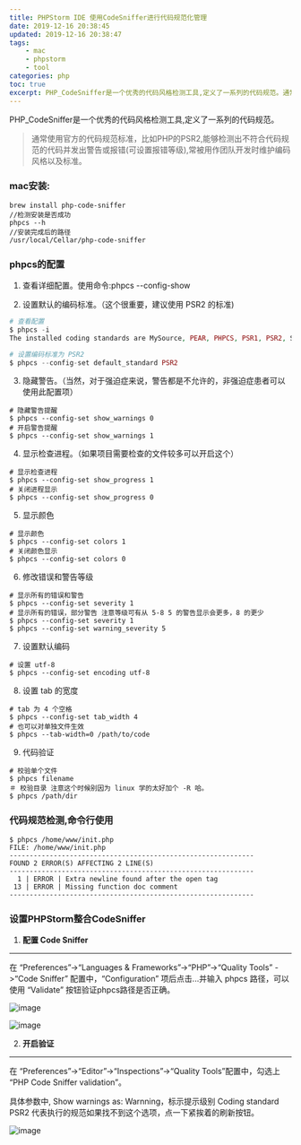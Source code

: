 ```yaml
---
title: PHPStorm IDE 使用CodeSniffer进行代码规范化管理
date: 2019-12-16 20:38:45
updated: 2019-12-16 20:38:47
tags: 
    - mac
    - phpstorm
    - tool
categories: php
toc: true
excerpt: PHP_CodeSniffer是一个优秀的代码风格检测工具,定义了一系列的代码规范。通常使用官方的代码规范标准，比如PHP的PSR2,能够检测出不符合代码规范的代码并发出警告或报错(可设置报错等级),常被用作团队开发时维护编码风格以及标准。
---
```



PHP_CodeSniffer是一个优秀的代码风格检测工具,定义了一系列的代码规范。

> 通常使用官方的代码规范标准，比如PHP的PSR2,能够检测出不符合代码规范的代码并发出警告或报错(可设置报错等级),常被用作团队开发时维护编码风格以及标准。

### mac安装:
```
brew install php-code-sniffer
//检测安装是否成功
phpcs --h
//安装完成后的路径
/usr/local/Cellar/php-code-sniffer
```

### phpcs的配置

1. 查看详细配置。使用命令:phpcs --config-show

2. 设置默认的编码标准。（这个很重要，建议使用 PSR2 的标准)

```php
# 查看配置
$ phpcs -i
The installed coding standards are MySource, PEAR, PHPCS, PSR1, PSR2, Squiz and Zend

# 设置编码标准为 PSR2
$ phpcs --config-set default_standard PSR2
```

3. 隐藏警告。（当然，对于强迫症来说，警告都是不允许的，非强迫症患者可以使用此配置项）

```
# 隐藏警告提醒
$ phpcs --config-set show_warnings 0
# 开启警告提醒
$ phpcs --config-set show_warnings 1
```

4. 显示检查进程。（如果项目需要检查的文件较多可以开启这个）

```
# 显示检查进程
$ phpcs --config-set show_progress 1
# 关闭进程显示
$ phpcs --config-set show_progress 0
```

5. 显示颜色

```
# 显示颜色
$ phpcs --config-set colors 1
# 关闭颜色显示
$ phpcs --config-set colors 0
```

6. 修改错误和警告等级

```
# 显示所有的错误和警告
$ phpcs --config-set severity 1
# 显示所有的错误，部分警告 注意等级可有从 5-8 5 的警告显示会更多，8 的更少
$ phpcs --config-set severity 1
$ phpcs --config-set warning_severity 5 
```

7. 设置默认编码

```
# 设置 utf-8
$ phpcs --config-set encoding utf-8
```

8. 设置 tab 的宽度

```
# tab 为 4 个空格
$ phpcs --config-set tab_width 4
# 也可以对单独文件生效
$ phpcs --tab-width=0 /path/to/code
```

9. 代码验证

```
# 校验单个文件
$ phpcs filename
＃ 校验目录 注意这个时候别因为 linux 学的太好加个 -R 哈。
$ phpcs /path/dir

```

### 代码规范检测,命令行使用

```
$ phpcs /home/www/init.php
FILE: /home/www/init.php
-------------------------------------------------------------
FOUND 2 ERROR(S) AFFECTING 2 LINE(S)
-------------------------------------------------------------
  1 | ERROR | Extra newline found after the open tag
 13 | ERROR | Missing function doc comment
-------------------------------------------------------------

```

### 设置PHPStorm整合CodeSniffer

1. **配置 Code Sniffer**

---
在 “Preferences”->“Languages & Frameworks”->“PHP”->“Quality Tools” ->“Code Sniffer” 配置中，“Configuration” 项后点击...并输入 phpcs 路径，可以使用 “Validate” 按钮验证phpcs路径是否正确。

![image](https://static.studytime.xin/image/articles/php_code_snaffer.jpg)

![image](https://static.studytime.xin/image/articles/php-code_snaffer2.jpg)

2. **开启验证**

---
在 “Preferences”->“Editor”->“Inspections”->“Quality Tools”配置中，勾选上 “PHP Code Sniffer validation”。

具体参数中,
Show warnings as: Warnning，标示提示级别
Coding standard PSR2 代表执行的规范如果找不到这个选项，点一下紧挨着的刷新按钮。

![image](https://static.studytime.xin/image/articles/php-code-snaffer3.jpg)